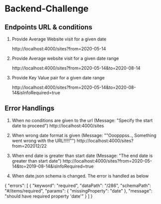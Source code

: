 # Backend-Challenge

Endpoints URL & conditions
----------------

1) Provide Average Website visit for a given date

      http://localhost:4000/sites?from=2020-05-14
      
2) Provide Average website visit for a given date range

      http://localhost:4000/sites?from=2020-05-14&to=2020-08-14
      
3) Provide Key Value pair for a given date range

      http://localhost:4000/sites?from=2020-05-14&to=2020-08-14&isInfoRequired=true
      
Error Handlings
---------------

1) When no conditions are given to the url (Message: "Specify the start date to proceed")
      http://localhost:4000/sites
      
2) When wrong date format is given (Message: ""Ooopppss.., Something went wrong with the URL!!!!!"")
      http://localhost:4000/sites?from=202012/22
      
3) When end date is greater than start date (Message: "The end date is greater than start date")
      http://localhost:4000/sites?from=2020-05-14&to=2019-08-14&isInfoRequired=true
      
4) When date.json schema is changed. The error is handled as below

{
     "errors": [
        {
           "keyword": "required",
           "dataPath": "/286",
           "schemaPath": "#/items/required",
           "params": {
               "missingProperty": "date"
             },
           "message": "should have required property 'date'"
        }
    ]
}
